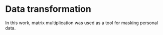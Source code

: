 # Data transformation

In this work, matrix multiplication was used as a tool for masking personal data.
